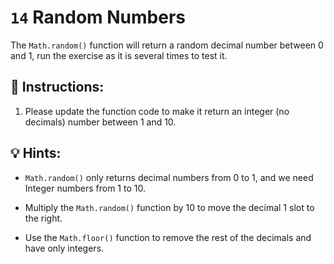# `14` Random Numbers

The `Math.random()` function will return a random decimal number between 0 and 1, run the exercise as it is several times to test it.

## 📝 Instructions:

1. Please update the function code to make it return an integer (no decimals) number between 1 and 10.

## 💡 Hints:

+ `Math.random()` only returns decimal numbers from 0 to 1, and we need Integer numbers from 1 to 10.

+ Multiply the `Math.random()` function by 10 to move the decimal 1 slot to the right.

+ Use the `Math.floor()` function to remove the rest of the decimals and have only integers.

